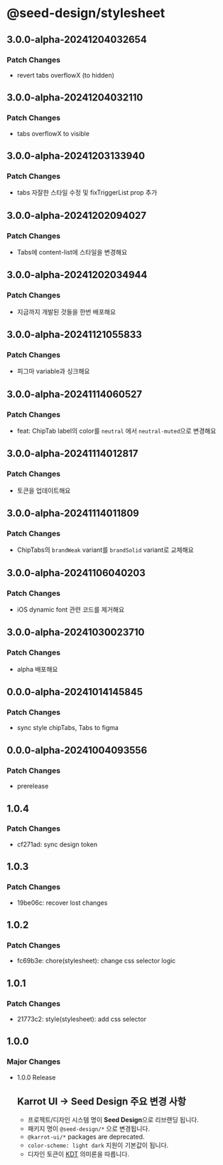 # @seed-design/stylesheet

## 3.0.0-alpha-20241204032654

### Patch Changes

- revert tabs overflowX (to hidden)

## 3.0.0-alpha-20241204032110

### Patch Changes

- tabs overflowX to visible

## 3.0.0-alpha-20241203133940

### Patch Changes

- tabs 자잘한 스타일 수정 및 fixTriggerList prop 추가

## 3.0.0-alpha-20241202094027

### Patch Changes

- Tabs에 content-list에 스타일을 변경해요

## 3.0.0-alpha-20241202034944

### Patch Changes

- 지금까지 개발된 것들을 한번 배포해요

## 3.0.0-alpha-20241121055833

### Patch Changes

- 피그마 variable과 싱크해요

## 3.0.0-alpha-20241114060527

### Patch Changes

- feat: ChipTab label의 color를 `neutral` 에서 `neutral-muted`으로 변경해요

## 3.0.0-alpha-20241114012817

### Patch Changes

- 토큰을 업데이트해요

## 3.0.0-alpha-20241114011809

### Patch Changes

- ChipTabs의 `brandWeak` variant를 `brandSolid` variant로 교체해요

## 3.0.0-alpha-20241106040203

### Patch Changes

- iOS dynamic font 관련 코드를 제거해요

## 3.0.0-alpha-20241030023710

### Patch Changes

- alpha 배포해요

## 0.0.0-alpha-20241014145845

### Patch Changes

- sync style chipTabs, Tabs to figma

## 0.0.0-alpha-20241004093556

### Patch Changes

- prerelease

## 1.0.4

### Patch Changes

- cf271ad: sync design token

## 1.0.3

### Patch Changes

- 19be06c: recover lost changes

## 1.0.2

### Patch Changes

- fc69b3e: chore(stylesheet): change css selector logic

## 1.0.1

### Patch Changes

- 21773c2: style(stylesheet): add css selector

## 1.0.0

### Major Changes

- 1.0.0 Release

  ## Karrot UI → Seed Design 주요 변경 사항

  - 프로젝트/디자인 시스템 명이 **Seed Design**으로 리브랜딩 됩니다.
  - 패키지 명이 `@seed-design/*` 으로 변경됩니다.
  - `@karrot-ui/*` packages are deprecated.
  - `color-scheme: light dark` 지원이 기본값이 됩니다.
  - 디자인 토큰이 [KDT](https://github.com/daangn/kdt/tree/main/language) 의미론을 따릅니다.
